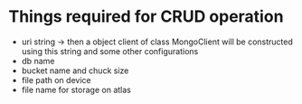 # Things required for CRUD operation
* uri string -> then a object client of class MongoClient will be constructed using this string and some other configurations
* db name
* bucket name and chuck size
* file path on device
* file name for storage on atlas